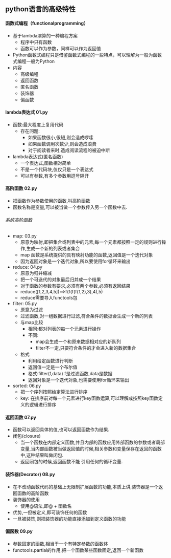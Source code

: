 ## python语言的高级特性
#### 函数式编程（functionalprogramming）
- 基于lambda演算的一种编程方案
  - 程序中只有函数
  - 函数可以作为参数，同样可以作为返回值
- Python函数式编程只是借鉴函数式编程的一些特点，可以理解为一般为函数式编程一般为Python
- 内容
  - 高级编程
  - 返回函数
  - 匿名函数
  - 装饰器
  - 偏函数
#### lambda表达式 01.py
- 函数:最大程度上复用代码
  - 存在问题: 
    - 如果函数很小,很短,则会造成啰嗦
    - 如果函数调用次数少,则会造成浪费
    - 对于阅读者来时,造成阅读流程的被迫中断
- lambda表达式(匿名函数)
  - 一个表达式,函数相对简单
  - 不是一个代码块,仅仅只是一个表达式
  - 可以有参数,有多个参数用逗号隔开

#### 高阶函数 02.py
- 把函数作为参数使用的函数,叫高阶函数
- 函数名称是变量,可以被当做一个参数传入另一个函数中去.
###### 系统高阶函数
  - map:  03.py
    - 原意为映射,即把集合或列表中的元素,每一个元素都按照一定的规则进行操作,生成一个新的列表或者集合 
    - map 函数是系统提供的具有映射功能的函数,返回值是一个迭代对象
    - 因为返回对象是一个迭代对象,所以要使用for循环来输出
  - reduce: 04.py
    - 原意为归并缩减
    - 把一个可迭代的对象最后归并成一个结果
    - 对于函数的参数有要求,必须有两个参数,必须有返回结果
    - reduce([1,2,3,4,5])==>f(f(f(f(1,2),3),4),5)
    - reduce需要导入functools包
  - filter: 05.py
    - 原意为过滤
    - 过滤函数,对一组数据进行过滤,符合条件的数据会生成一个新的列表
    - 与map比较
      - 相同:都对列表的每一个元素进行操作
      - 不同:
        - map会生成一个和原来数据相对应的新队列
        - filter不一定,只要符合条件的才会进入新的数据集合
    - 格式
      - 利用给定函数进行判断
      - 返回值一定是一个布尔值
      - 格式:filter(f,data) f是过滤函数,data是数据
      - 返回对象是一个迭代对象,也需要使用for循环来输出
  - sorted: 06.py
    - 把一个序列按照给定算法进行排序
    - key: 在排序前对每一个元素进行key函数运算,可以理解成按照key函数定义的逻辑进行排序
#### 返回函数 07.py
- 函数可以返回具体的值,也可以返回函数作为结果.
- 闭包(closure)
  - 当一个函数在内部定义函数,并且内部的函数应用外部函数的参数或者局部变量,当内部函数被当做返回值的时候,相关参数和变量保存在返回的函数中,这种结果叫做闭包.
  - 返回闭包的时候,返回函数不能 引用任何的循环变量.
#### 装饰器(Decrator) 08.py
- 在不改动函数代码的基础上无限制扩展函数的功能,本质上讲,装饰器是一个返回函数的高阶函数
- 装饰器的使用
  - 使用@语法,即@ + 函数名
- 优势,一但被定义,即可装饰任何的函数
- 一旦被装饰,则把装饰器的功能直接添加到定义函数的功能
#### 偏函数      09.py
- 参数固定的函数,相当于一个有特定参数的函数体
- functools.partial的作用,把一个函数某些函数固定,返回一个新函数